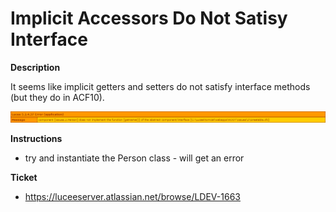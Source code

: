 Implicit Accessors Do Not Satisy Interface
==========================================

**Description**

It seems like implicit getters and setters do not satisfy interface methods (but they do in ACF10).

![screenshot](https://raw.githubusercontent.com/CraicOverflow89/LuceeBug24012018/master/screenshot.png "Exception Screenshot")

**Instructions**
 - try and instantiate the Person class - will get an error

**Ticket**
 - https://luceeserver.atlassian.net/browse/LDEV-1663